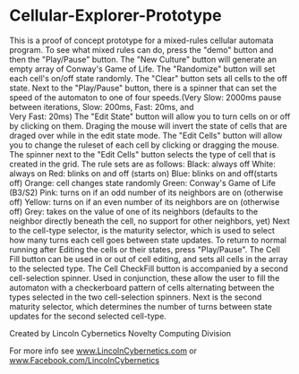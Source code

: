 Cellular-Explorer-Prototype
===========================

This is a proof of concept prototype for a mixed-rules cellular automata program.  To see what mixed rules can do,
press the "demo" button and then the "Play/Pause" button.  The "New Culture" button will generate an empty array
of Conway's Game of Life.  The "Randomize" button will set each cell's on/off state randomly.  The "Clear" button
sets all cells to the off state.  Next to the "Play/Pause" button, there is a spinner that can set the speed of the
 automaton to one of four speeds.(Very Slow: 2000ms pause between iterations, Slow: 200ms, Fast: 20ms, and  
 Very Fast: 20ms)  The "Edit State" button will allow you to turn cells on or off by clicking on them. 
Draging the mouse will invert the state of cells that are draged over while in the edit state mode.
The "Edit Cells" button will allow you to change the ruleset of each cell by clicking or dragging the mouse.  The 
spinner next to the "Edit Cells" button selects the type of cell that is created in the grid.
The rule sets are as follows:
Black: always off
White: always on
Red:  blinks on and off (starts on)
Blue:  blinks on and off(starts off)
Orange: cell changes state randomly
Green: Conway's Game of Life (B3/S2)
Pink:   turns on if an odd number of its neighbors are on (otherwise off)
Yellow: turns on if an even number of its neighbors are on (otherwise off)
Grey: takes on the value of one of its neighbors (defaults to the neighbor 
directly beneath the cell, no support for other neighbors, yet)
Next to the  cell-type selector, is the maturity selector, which is used to select how many turns each cell goes between
state updates.
To return to normal running after Editing the cells or their states, press "Play/Pause".
The Cell Fill button can be used in or out of cell editing, and sets all cells in the array to the selected type. 
The Cell CheckFill button is accompanied by a second cell-selection spinner.  Used in conjunction, these allow the user to
fill the automaton with a checkerboard pattern of cells alternating between the types selected in the two cell-selection spinners.
Next is the second maturity selector, which determines the number of turns between state updates for the second selected cell-type.



Created by Lincoln Cybernetics Novelty Computing Division

For more info see 
www.LincolnCybernetics.com
or www.Facebook.com/LincolnCybernetics

